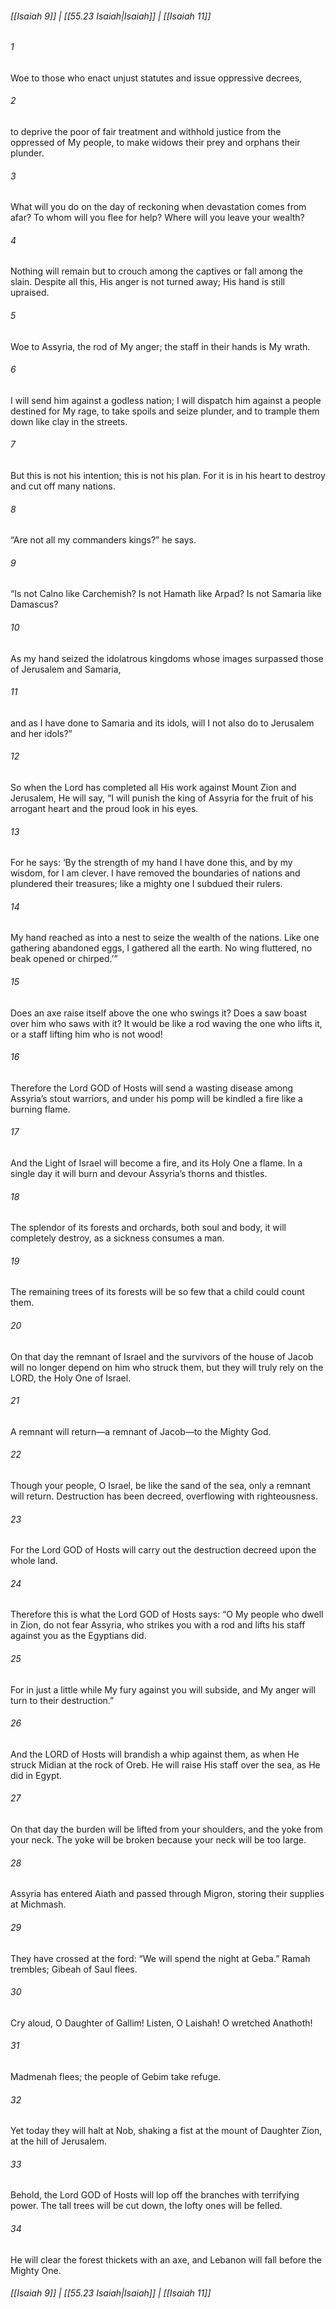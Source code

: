
###### [[Isaiah 9]] | [[55.23 Isaiah|Isaiah]] | [[Isaiah 11]]

###### 1
Woe to those who enact unjust statutes and issue oppressive decrees,
###### 2
to deprive the poor of fair treatment and withhold justice from the oppressed of My people, to make widows their prey and orphans their plunder.
###### 3
What will you do on the day of reckoning when devastation comes from afar? To whom will you flee for help? Where will you leave your wealth?
###### 4
Nothing will remain but to crouch among the captives or fall among the slain. Despite all this, His anger is not turned away; His hand is still upraised.
###### 5
Woe to Assyria, the rod of My anger; the staff in their hands is My wrath.
###### 6
I will send him against a godless nation; I will dispatch him against a people destined for My rage, to take spoils and seize plunder, and to trample them down like clay in the streets.
###### 7
But this is not his intention; this is not his plan. For it is in his heart to destroy and cut off many nations.
###### 8
“Are not all my commanders kings?” he says.
###### 9
“Is not Calno like Carchemish? Is not Hamath like Arpad? Is not Samaria like Damascus?
###### 10
As my hand seized the idolatrous kingdoms whose images surpassed those of Jerusalem and Samaria,
###### 11
and as I have done to Samaria and its idols, will I not also do to Jerusalem and her idols?”
###### 12
So when the Lord has completed all His work against Mount Zion and Jerusalem, He will say, “I will punish the king of Assyria for the fruit of his arrogant heart and the proud look in his eyes.
###### 13
For he says: ‘By the strength of my hand I have done this, and by my wisdom, for I am clever. I have removed the boundaries of nations and plundered their treasures; like a mighty one I subdued their rulers.
###### 14
My hand reached as into a nest to seize the wealth of the nations. Like one gathering abandoned eggs, I gathered all the earth. No wing fluttered, no beak opened or chirped.’”
###### 15
Does an axe raise itself above the one who swings it? Does a saw boast over him who saws with it? It would be like a rod waving the one who lifts it, or a staff lifting him who is not wood!
###### 16
Therefore the Lord GOD of Hosts will send a wasting disease among Assyria’s stout warriors, and under his pomp will be kindled a fire like a burning flame.
###### 17
And the Light of Israel will become a fire, and its Holy One a flame. In a single day it will burn and devour Assyria’s thorns and thistles.
###### 18
The splendor of its forests and orchards, both soul and body, it will completely destroy, as a sickness consumes a man.
###### 19
The remaining trees of its forests will be so few that a child could count them.
###### 20
On that day the remnant of Israel and the survivors of the house of Jacob will no longer depend on him who struck them, but they will truly rely on the LORD, the Holy One of Israel.
###### 21
A remnant will return—a remnant of Jacob—to the Mighty God.
###### 22
Though your people, O Israel, be like the sand of the sea, only a remnant will return. Destruction has been decreed, overflowing with righteousness.
###### 23
For the Lord GOD of Hosts will carry out the destruction decreed upon the whole land.
###### 24
Therefore this is what the Lord GOD of Hosts says: “O My people who dwell in Zion, do not fear Assyria, who strikes you with a rod and lifts his staff against you as the Egyptians did.
###### 25
For in just a little while My fury against you will subside, and My anger will turn to their destruction.”
###### 26
And the LORD of Hosts will brandish a whip against them, as when He struck Midian at the rock of Oreb. He will raise His staff over the sea, as He did in Egypt.
###### 27
On that day the burden will be lifted from your shoulders, and the yoke from your neck. The yoke will be broken because your neck will be too large.
###### 28
Assyria has entered Aiath and passed through Migron, storing their supplies at Michmash.
###### 29
They have crossed at the ford: “We will spend the night at Geba.” Ramah trembles; Gibeah of Saul flees.
###### 30
Cry aloud, O Daughter of Gallim! Listen, O Laishah! O wretched Anathoth!
###### 31
Madmenah flees; the people of Gebim take refuge.
###### 32
Yet today they will halt at Nob, shaking a fist at the mount of Daughter Zion, at the hill of Jerusalem.
###### 33
Behold, the Lord GOD of Hosts will lop off the branches with terrifying power. The tall trees will be cut down, the lofty ones will be felled.
###### 34
He will clear the forest thickets with an axe, and Lebanon will fall before the Mighty One.

###### [[Isaiah 9]] | [[55.23 Isaiah|Isaiah]] | [[Isaiah 11]]
